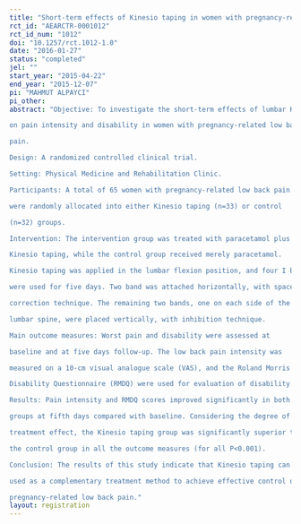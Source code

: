 ```yaml
---
title: "Short-term effects of Kinesio taping in women with pregnancy-related low back pain: a randomized controlled clinical trial"
rct_id: "AEARCTR-0001012"
rct_id_num: "1012"
doi: "10.1257/rct.1012-1.0"
date: "2016-01-27"
status: "completed"
jel: ""
start_year: "2015-04-22"
end_year: "2015-12-07"
pi: "MAHMUT ALPAYCI"
pi_other:
abstract: "Objective: To investigate the short-term effects of lumbar Kinesio taping
on pain intensity and disability in women with pregnancy-related low back
pain.
Design: A randomized controlled clinical trial.
Setting: Physical Medicine and Rehabilitation Clinic.
Participants: A total of 65 women with pregnancy-related low back pain
were randomly allocated into either Kinesio taping (n=33) or control
(n=32) groups.
Intervention: The intervention group was treated with paracetamol plus
Kinesio taping, while the control group received merely paracetamol.
Kinesio taping was applied in the lumbar flexion position, and four I bands
were used for five days. Two band was attached horizontally, with space
correction technique. The remaining two bands, one on each side of the
lumbar spine, were placed vertically, with inhibition technique.
Main outcome measures: Worst pain and disability were assessed at
baseline and at five days follow-up. The low back pain intensity was
measured on a 10-cm visual analogue scale (VAS), and the Roland Morris
Disability Questionnaire (RMDQ) were used for evaluation of disability.
Results: Pain intensity and RMDQ scores improved significantly in both
groups at fifth days compared with baseline. Considering the degree of
treatment effect, the Kinesio taping group was significantly superior than
the control group in all the outcome measures (for all P<0.001).
Conclusion: The results of this study indicate that Kinesio taping can be
used as a complementary treatment method to achieve effective control of
pregnancy-related low back pain."
layout: registration
---
```


